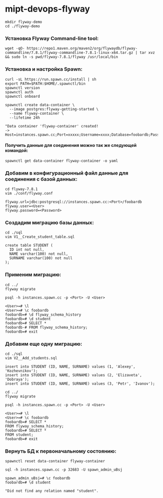 # mipt-devops-flyway

    mkdir flyway-demo  
    cd ./flyway-demo

### Установка Flyway Command-line tool:

    wget -qO- https://repo1.maven.org/maven2/org/flywaydb/flyway-commandline/7.8.1/flyway-commandline-7.8.1-linux-x64.tar.gz | tar xvz && sudo ln -s pwd/flyway-7.8.1/flyway /usr/local/bin 

### Установка и настройка Spawn:

    curl -sL https://run.spawn.cc/install | sh  
    export PATH=$PATH:$HOME/.spawnctl/bin  
    spawnctl version  
    spawnctl auth  
    spawnctl onboard

    spawnctl create data-container \  
      --image postgres:flyway-getting-started \  
      --name flyway-container \  
      --lifetime 24h

    "Data container 'flyway-container' created!  
    -> Host=instances.spawn.cc;Port=xxxxx;Username=xxxx;Database=foobardb;Password=xxxxxxxxx"
  
#### Получить данные для соединения можно так же следующей командой:

    spawnctl get data-container flyway-container -o yaml
    
### Добавим в конфигурационный файл данные для соединения с базой данных:

    cd flyway-7.8.1  
    vim ./conf/flyway.conf

    flyway.url=jdbc:postgresql://instances.spawn.cc:<Port>/foobardb  
    flyway.user=<User>  
    flyway.password=<Password> 

### Создадим миграцию базы данных:

    cd ./sql  
    vim V1__Create_student_table.sql

    create table STUDENT (  
      ID int not null,  
      NAME varchar(100) not null,  
      SURNAME varchar(100) not null  
    );  

### Применим миграцию:

    cd ../  
    flyway migrate

    psql -h instances.spawn.cc -p <Port> -U <User>

    <User>=# \l  
    <User>=# \c foobardb  
    foobardb=# \d flyway_schema_history  
    foobardb=# \d student  
    foobardb=# SELECT *  
    foobardb-# FROM flyway_schema_history;  
    foobardb=# exit
  
### Добавим еще одну миграцию:

    cd ./sql  
    vim V2__Add_students.sql

    insert into STUDENT (ID, NAME, SURNAME) values (1, 'Alexey', 'Kozhevnikov');  
    insert into STUDENT (ID, NAME, SURNAME) values (2, 'Elizaveta', 'Dobraya');  
    insert into STUDENT (ID, NAME, SURNAME) values (3, 'Petr', 'Ivanov');

    cd ../  
    flyway migrate

    psql -h instances.spawn.cc -p <Port> -U <User>

    <User>=# \l  
    <User>=# \c foobardb  
    foobardb=# SELECT *  
    FROM flyway_schema_history;  
    foobardb=# SELECT *  
    FROM student;  
    foobardb=# exit

### Вернуть БД к первоначальному состоянию:

    spawnctl reset data-container flyway-container

    sql -h instances.spawn.cc -p 32683 -U spawn_admin_uBsj

    spawn_admin_uBsj=# \c foobardb  
    foobardb=# \d student

    "Did not find any relation named "student".
  
